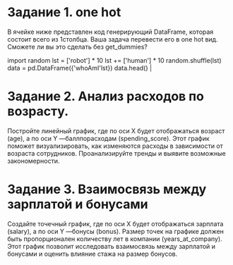 # Задание 1. one hot 

В ячейке ниже представлен код генерирующий DataFrame, которая состоит всего из 1столбца. Ваша задача перевести его в one hot вид. Сможете ли вы это сделать без get_dummies?

import random 
lst = ['robot'] * 10 
lst += ['human'] * 10 
random.shuffle(lst) 
data = pd.DataFrame({'whoAmI'lst}) 
data.head() |

# Задание 2. Анализ расходов по возрасту. 

Постройте линейный график, где по оси X будет отображаться возраст (age), а по оси Y —баллпорасходам (spending_score). Этот график поможет визуализировать, как изменяются расходы в зависимости от возраста сотрудников. Проанализируйте тренды и выявите возможные закономерности.

# Задание 3. Взаимосвязь между зарплатой и бонусами 

Создайте точечный график, где по оси X будет отображаться зарплата (salary), а по оси Y —бонусы (bonus). Размер точек на графике должен быть пропорционален количеству лет в компании (years_at_company). Этот график позволит исследовать взаимосвязь между зарплатой и бонусами и оценить влияние стажа на размер бонусов.

